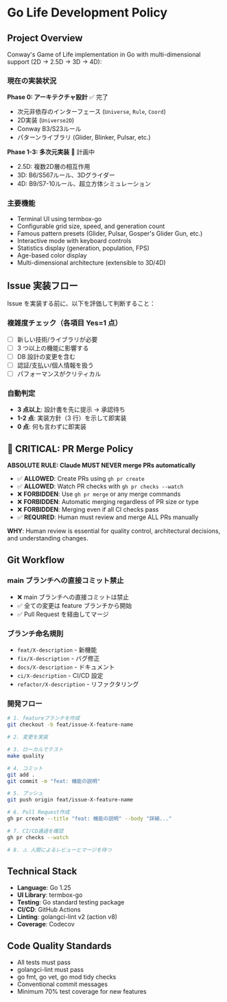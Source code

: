 # Go Life Development Policy

## Project Overview

Conway's Game of Life implementation in Go with multi-dimensional support (2D → 2.5D → 3D → 4D):

### 現在の実装状況

**Phase 0: アーキテクチャ設計** ✅ 完了
- 次元非依存のインターフェース (`Universe`, `Rule`, `Coord`)
- 2D実装 (`Universe2D`)
- Conway B3/S23ルール
- パターンライブラリ (Glider, Blinker, Pulsar, etc.)

**Phase 1-3: 多次元実装** 🚧 計画中
- 2.5D: 複数2D層の相互作用
- 3D: B6/S567ルール、3Dグライダー
- 4D: B9/S7-10ルール、超立方体シミュレーション

### 主要機能

- Terminal UI using termbox-go
- Configurable grid size, speed, and generation count
- Famous pattern presets (Glider, Pulsar, Gosper's Glider Gun, etc.)
- Interactive mode with keyboard controls
- Statistics display (generation, population, FPS)
- Age-based color display
- Multi-dimensional architecture (extensible to 3D/4D)

## Issue 実装フロー

Issue を実装する前に、以下を評価して判断すること：

### 複雑度チェック（各項目 Yes=1 点）

- [ ] 新しい技術/ライブラリが必要
- [ ] 3 つ以上の機能に影響する
- [ ] DB 設計の変更を含む
- [ ] 認証/支払い/個人情報を扱う
- [ ] パフォーマンスがクリティカル

### 自動判定

- **3 点以上**: 設計書を先に提示 → 承認待ち
- **1-2 点**: 実装方針（3 行）を示して即実装
- **0 点**: 何も言わずに即実装

## 🚨 CRITICAL: PR Merge Policy

**ABSOLUTE RULE: Claude MUST NEVER merge PRs automatically**

- ✅ **ALLOWED**: Create PRs using `gh pr create`
- ✅ **ALLOWED**: Watch PR checks with `gh pr checks --watch`
- ❌ **FORBIDDEN**: Use `gh pr merge` or any merge commands
- ❌ **FORBIDDEN**: Automatic merging regardless of PR size or type
- ❌ **FORBIDDEN**: Merging even if all CI checks pass
- ✅ **REQUIRED**: Human must review and merge ALL PRs manually

**WHY**: Human review is essential for quality control, architectural decisions, and understanding changes.

## Git Workflow

### main ブランチへの直接コミット禁止

- ❌ main ブランチへの直接コミットは禁止
- ✅ 全ての変更は feature ブランチから開始
- ✅ Pull Request を経由してマージ

### ブランチ命名規則

- `feat/X-description` - 新機能
- `fix/X-description` - バグ修正
- `docs/X-description` - ドキュメント
- `ci/X-description` - CI/CD 設定
- `refactor/X-description` - リファクタリング

### 開発フロー

```bash
# 1. featureブランチを作成
git checkout -b feat/issue-X-feature-name

# 2. 変更を実装

# 3. ローカルでテスト
make quality

# 4. コミット
git add .
git commit -m "feat: 機能の説明"

# 5. プッシュ
git push origin feat/issue-X-feature-name

# 6. Pull Request作成
gh pr create --title "feat: 機能の説明" --body "詳細..."

# 7. CI/CD通過を確認
gh pr checks --watch

# 8. ⚠️ 人間によるレビューとマージを待つ
```

## Technical Stack

- **Language**: Go 1.25
- **UI Library**: termbox-go
- **Testing**: Go standard testing package
- **CI/CD**: GitHub Actions
- **Linting**: golangci-lint v2 (action v8)
- **Coverage**: Codecov

## Code Quality Standards

- All tests must pass
- golangci-lint must pass
- go fmt, go vet, go mod tidy checks
- Conventional commit messages
- Minimum 70% test coverage for new features
